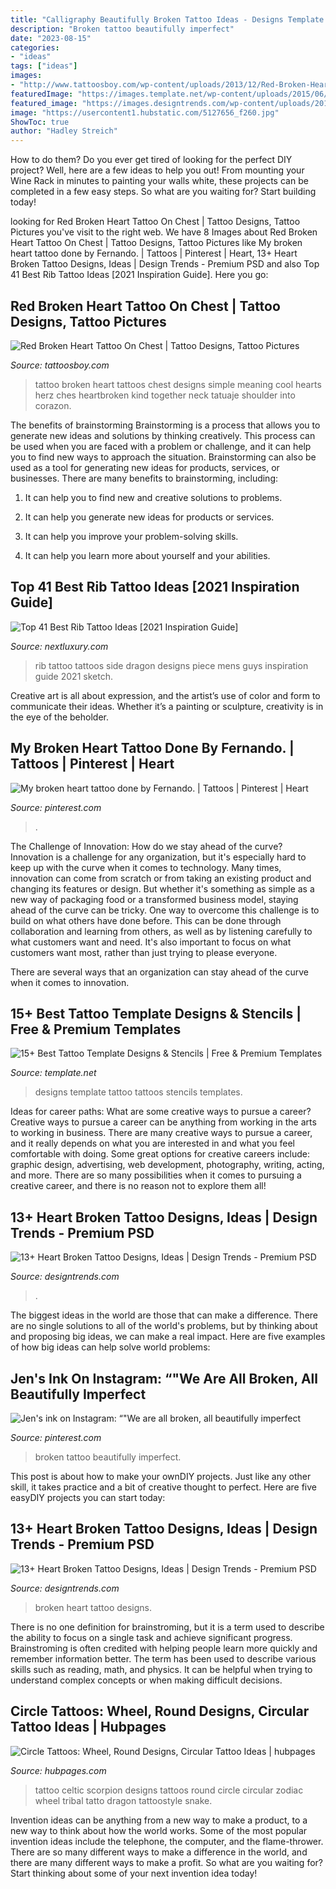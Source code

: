 ```yaml
---
title: "Calligraphy Beautifully Broken Tattoo Ideas - Designs Template Tattoo Tattoos Stencils Templates"
description: "Broken tattoo beautifully imperfect"
date: "2023-08-15"
categories:
- "ideas"
tags: ["ideas"]
images:
- "http://www.tattoosboy.com/wp-content/uploads/2013/12/Red-Broken-Heart-Tattoo-On-Chest.jpg"
featuredImage: "https://images.template.net/wp-content/uploads/2015/06/Tattoos-Designs.jpg"
featured_image: "https://images.designtrends.com/wp-content/uploads/2016/02/24093809/Colorful-Broken-Heart.jpg"
image: "https://usercontent1.hubstatic.com/5127656_f260.jpg"
ShowToc: true
author: "Hadley Streich"
---
```



How to do them?
Do you ever get tired of looking for the perfect DIY project? Well, here are a few ideas to help you out! From mounting your Wine Rack in minutes to painting your walls white, these projects can be completed in a few easy steps. So what are you waiting for? Start building today!

	

		
looking for Red Broken Heart Tattoo On Chest | Tattoo Designs, Tattoo Pictures you've visit to the right web. We have 8 Images about Red Broken Heart Tattoo On Chest | Tattoo Designs, Tattoo Pictures like My broken heart tattoo done by Fernando. | Tattoos | Pinterest | Heart, 13+ Heart Broken Tattoo Designs, Ideas | Design Trends - Premium PSD and also Top 41 Best Rib Tattoo Ideas [2021 Inspiration Guide]. Here you go:
		
    
## Red Broken Heart Tattoo On Chest | Tattoo Designs, Tattoo Pictures

<img loading=lazy src="http://www.tattoosboy.com/wp-content/uploads/2013/12/Red-Broken-Heart-Tattoo-On-Chest.jpg" onerror="this.onerror=null;this.src='https://tse4.mm.bing.net/th?id=OIP.a_uzD2d5qCEGDnKLQHEi4AHaJ4&amp;pid=15.1';" alt="Red Broken Heart Tattoo On Chest | Tattoo Designs, Tattoo Pictures">

_Source: tattoosboy.com_

>tattoo broken heart tattoos chest designs simple meaning cool hearts herz ches heartbroken kind together neck tatuaje shoulder into corazon. 

	

The benefits of brainstorming
Brainstorming is a process that allows you to generate new ideas and solutions by thinking creatively. This process can be used when you are faced with a problem or challenge, and it can help you to find new ways to approach the situation. Brainstorming can also be used as a tool for generating new ideas for products, services, or businesses.
There are many benefits to brainstorming, including:

1. It can help you to find new and creative solutions to problems.

2. It can help you generate new ideas for products or services.

3. It can help you improve your problem-solving skills.

4. It can help you learn more about yourself and your abilities.

    
## Top 41 Best Rib Tattoo Ideas [2021 Inspiration Guide]

<img loading=lazy src="https://nextluxury.com/wp-content/uploads/right-side-rib-dragon-tattoo-for-men.jpg" onerror="this.onerror=null;this.src='https://tse4.mm.bing.net/th?id=OIP.aYIw5byKvDYQbZce4wfFZQHaJ4&amp;pid=15.1';" alt="Top 41 Best Rib Tattoo Ideas [2021 Inspiration Guide]">

_Source: nextluxury.com_

>rib tattoo tattoos side dragon designs piece mens guys inspiration guide 2021 sketch. 

	

Creative art is all about expression, and the artist’s use of color and form to communicate their ideas. Whether it’s a painting or sculpture, creativity is in the eye of the beholder.

    
## My Broken Heart Tattoo Done By Fernando. | Tattoos | Pinterest | Heart

<img loading=lazy src="https://s-media-cache-ak0.pinimg.com/736x/6f/20/e5/6f20e56b9099b210f4b544d3af85b588.jpg" onerror="this.onerror=null;this.src='https://tse4.mm.bing.net/th?id=OIP.TrnbO72HrJ08Snn3AHysNAHaJ4&amp;pid=15.1';" alt="My broken heart tattoo done by Fernando. | Tattoos | Pinterest | Heart">

_Source: pinterest.com_

>. 

	

The Challenge of Innovation: How do we stay ahead of the curve?
Innovation is a challenge for any organization, but it's especially hard to keep up with the curve when it comes to technology. Many times, innovation can come from scratch or from taking an existing product and changing its features or design. But whether it's something as simple as a new way of packaging food or a transformed business model, staying ahead of the curve can be tricky.
One way to overcome this challenge is to build on what others have done before. This can be done through collaboration and learning from others, as well as by listening carefully to what customers want and need. It's also important to focus on what customers want most, rather than just trying to please everyone.

There are several ways that an organization can stay ahead of the curve when it comes to innovation.

    
## 15+ Best Tattoo Template Designs &amp; Stencils | Free &amp; Premium Templates

<img loading=lazy src="https://images.template.net/wp-content/uploads/2015/06/Tattoos-Designs.jpg" onerror="this.onerror=null;this.src='https://tse1.mm.bing.net/th?id=OIP.tADWONlz24zKqBuW4AJGxQHaGo&amp;pid=15.1';" alt="15+ Best Tattoo Template Designs &amp; Stencils | Free &amp; Premium Templates">

_Source: template.net_

>designs template tattoo tattoos stencils templates. 

	

Ideas for career paths: What are some creative ways to pursue a career?
Creative ways to pursue a career can be anything from working in the arts to working in business. There are many creative ways to pursue a career, and it really depends on what you are interested in and what you feel comfortable with doing. Some great options for creative careers include: graphic design, advertising, web development, photography, writing, acting, and more. There are so many possibilities when it comes to pursuing a creative career, and there is no reason not to explore them all!

    
## 13+ Heart Broken Tattoo Designs, Ideas | Design Trends - Premium PSD

<img loading=lazy src="https://images.designtrends.com/wp-content/uploads/2016/02/24093809/Colorful-Broken-Heart.jpg" onerror="this.onerror=null;this.src='https://tse1.mm.bing.net/th?id=OIP.QtmqV7uKwv1ZUa3zu6H0hAHaHa&amp;pid=15.1';" alt="13+ Heart Broken Tattoo Designs, Ideas | Design Trends - Premium PSD">

_Source: designtrends.com_

>. 

	

The biggest ideas in the world are those that can make a difference. There are no single solutions to all of the world's problems, but by thinking about and proposing big ideas, we can make a real impact. Here are five examples of how big ideas can help solve world problems:

    
## Jen&#039;s Ink On Instagram: “&quot;We Are All Broken, All Beautifully Imperfect

<img loading=lazy src="https://i.pinimg.com/736x/1d/6e/fc/1d6efcc7eced15882a73cfd1773d40a4--dove-tattoos-design-art.jpg" onerror="this.onerror=null;this.src='https://tse4.mm.bing.net/th?id=OIP.R_aIURdZkeN-KXMts1Op9wHaHa&amp;pid=15.1';" alt="Jen&#039;s ink on Instagram: “&quot;We are all broken, all beautifully imperfect">

_Source: pinterest.com_

>broken tattoo beautifully imperfect. 

	

This post is about how to make your ownDIY projects. Just like any other skill, it takes practice and a bit of creative thought to perfect. Here are five easyDIY projects you can start today: 

    
## 13+ Heart Broken Tattoo Designs, Ideas | Design Trends - Premium PSD

<img loading=lazy src="https://images.designtrends.com/wp-content/uploads/2016/02/24091836/Best-Red-Broken-Heart.jpg" onerror="this.onerror=null;this.src='https://tse4.mm.bing.net/th?id=OIP.FS3b51dn_v3P4Y2lDiq8wQHaJ4&amp;pid=15.1';" alt="13+ Heart Broken Tattoo Designs, Ideas | Design Trends - Premium PSD">

_Source: designtrends.com_

>broken heart tattoo designs. 

	

There is no one definition for brainstroming, but it is a term used to describe the ability to focus on a single task and achieve significant progress. Brainstroming is often credited with helping people learn more quickly and remember information better. The term has been used to describe various skills such as reading, math, and physics. It can be helpful when trying to understand complex concepts or when making difficult decisions.

    
## Circle Tattoos: Wheel, Round Designs, Circular Tattoo Ideas | Hubpages

<img loading=lazy src="https://usercontent1.hubstatic.com/5127656_f260.jpg" onerror="this.onerror=null;this.src='https://tse1.mm.bing.net/th?id=OIP.pLLJqSdOg_y8qu2A29I1HAHaHa&amp;pid=15.1';" alt="Circle Tattoos: Wheel, Round Designs, Circular Tattoo Ideas | hubpages">

_Source: hubpages.com_

>tattoo celtic scorpion designs tattoos round circle circular zodiac wheel tribal tatto dragon tattoostyle snake. 

	

Invention ideas can be anything from a new way to make a product, to a new way to think about how the world works. Some of the most popular invention ideas include the telephone, the computer, and the flame-thrower. There are so many different ways to make a difference in the world, and there are many different ways to make a profit. So what are you waiting for? Start thinking about some of your next invention idea today!

